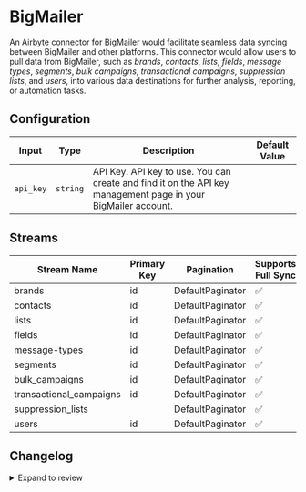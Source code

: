 # BigMailer
An Airbyte connector for [BigMailer](https://bigmailer.com) would facilitate seamless data syncing between BigMailer and other platforms. This connector would allow users to pull data from BigMailer, such as *brands*, *contacts*, *lists*, *fields*, *message types*, *segments*, *bulk campaigns*, *transactional campaigns*, *suppression lists*, and *users*, into various data destinations for further analysis, reporting, or automation tasks.

## Configuration

| Input | Type | Description | Default Value |
|-------|------|-------------|---------------|
| `api_key` | `string` | API Key. API key to use. You can create and find it on the API key management page in your BigMailer account. |  |

## Streams
| Stream Name | Primary Key | Pagination | Supports Full Sync | Supports Incremental |
|-------------|-------------|------------|---------------------|----------------------|
| brands | id | DefaultPaginator | ✅ |  ❌  |
| contacts | id | DefaultPaginator | ✅ |  ❌  |
| lists | id | DefaultPaginator | ✅ |  ❌  |
| fields | id | DefaultPaginator | ✅ |  ❌  |
| message-types | id | DefaultPaginator | ✅ |  ❌  |
| segments | id | DefaultPaginator | ✅ |  ❌  |
| bulk_campaigns | id | DefaultPaginator | ✅ |  ❌  |
| transactional_campaigns | id | DefaultPaginator | ✅ |  ❌  |
| suppression_lists |  | DefaultPaginator | ✅ |  ❌  |
| users | id | DefaultPaginator | ✅ |  ❌  |

## Changelog

<details>
  <summary>Expand to review</summary>

| Version          | Date              | Pull Request | Subject        |
|------------------|-------------------|--------------|----------------|
| 0.0.1 | 2024-11-08 | | Initial release by [@parthiv11](https://github.com/parthiv11) via Connector Builder |

</details>

